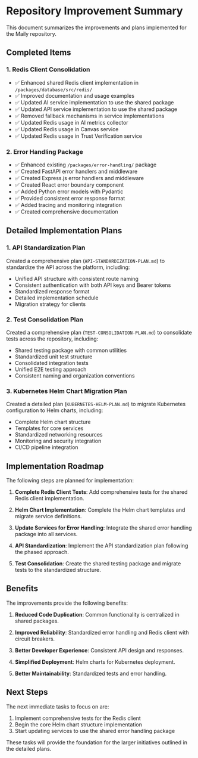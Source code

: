 # Repository Improvement Summary

This document summarizes the improvements and plans implemented for the Maily repository.

## Completed Items

### 1. Redis Client Consolidation

- ✅ Enhanced shared Redis client implementation in `/packages/database/src/redis/`
- ✅ Improved documentation and usage examples
- ✅ Updated AI service implementation to use the shared package
- ✅ Updated API service implementation to use the shared package
- ✅ Removed fallback mechanisms in service implementations
- ✅ Updated Redis usage in AI metrics collector
- ✅ Updated Redis usage in Canvas service
- ✅ Updated Redis usage in Trust Verification service

### 2. Error Handling Package

- ✅ Enhanced existing `/packages/error-handling/` package
- ✅ Created FastAPI error handlers and middleware
- ✅ Created Express.js error handlers and middleware
- ✅ Created React error boundary component
- ✅ Added Python error models with Pydantic
- ✅ Provided consistent error response format
- ✅ Added tracing and monitoring integration
- ✅ Created comprehensive documentation

## Detailed Implementation Plans

### 1. API Standardization Plan

Created a comprehensive plan (`API-STANDARDIZATION-PLAN.md`) to standardize the API across the platform, including:

- Unified API structure with consistent route naming
- Consistent authentication with both API keys and Bearer tokens
- Standardized response format
- Detailed implementation schedule
- Migration strategy for clients

### 2. Test Consolidation Plan

Created a comprehensive plan (`TEST-CONSOLIDATION-PLAN.md`) to consolidate tests across the repository, including:

- Shared testing package with common utilities
- Standardized unit test structure
- Consolidated integration tests
- Unified E2E testing approach
- Consistent naming and organization conventions

### 3. Kubernetes Helm Chart Migration Plan

Created a detailed plan (`KUBERNETES-HELM-PLAN.md`) to migrate Kubernetes configuration to Helm charts, including:

- Complete Helm chart structure
- Templates for core services
- Standardized networking resources
- Monitoring and security integration
- CI/CD pipeline integration

## Implementation Roadmap

The following steps are planned for implementation:

1. **Complete Redis Client Tests**: Add comprehensive tests for the shared Redis client implementation.

2. **Helm Chart Implementation**: Complete the Helm chart templates and migrate service definitions.

3. **Update Services for Error Handling**: Integrate the shared error handling package into all services.

4. **API Standardization**: Implement the API standardization plan following the phased approach.

5. **Test Consolidation**: Create the shared testing package and migrate tests to the standardized structure.

## Benefits

The improvements provide the following benefits:

1. **Reduced Code Duplication**: Common functionality is centralized in shared packages.

2. **Improved Reliability**: Standardized error handling and Redis client with circuit breakers.

3. **Better Developer Experience**: Consistent API design and responses.

4. **Simplified Deployment**: Helm charts for Kubernetes deployment.

5. **Better Maintainability**: Standardized tests and error handling.

## Next Steps

The next immediate tasks to focus on are:

1. Implement comprehensive tests for the Redis client
2. Begin the core Helm chart structure implementation
3. Start updating services to use the shared error handling package

These tasks will provide the foundation for the larger initiatives outlined in the detailed plans.